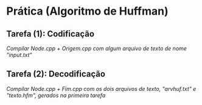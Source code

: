 # Prática (Algoritmo de Huffman)

## Tarefa (1): Codificação
*Compilar Node.cpp + Origem.cpp com algum arquivo de texto de nome "input.txt"*

## Tarefa (2): Decodificação
*Compilar Node.cpp + Fim.cpp com os dois arquivos de texto, "arvhuf.txt" e "texto.hfm", gerados na primeira tarefa*
